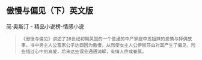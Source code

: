 ## 傲慢与偏见（下）英文版

简·奥斯汀  -  精品小说榜-情感小说

>     《傲慢与偏见》讲述了20世纪初期英国的一个普通的中产家庭中五姐妹的爱情与择偶故事。书中男主人公富家公子达西因为傲慢，从而使女主人公伊丽莎白对其产生了偏见，险些错过心中的真爱，后来这些误会通通消解，有情人终成眷属。
